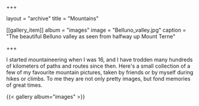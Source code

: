 +++

layout = "archive"
title = "Mountains"

[[gallery_item]]
  album = "images"
  image = "Belluno_valley.jpg"
  caption = "The beautiful Belluno valley as seen from halfway up Mount Terne"
  
+++


I started mountaineering when I was 16, and I have trodden many hundreds of kilometers of paths and routes since then. Here's a small collection of a few of my favourite mountain pictures, taken by friends or by myself during hikes or climbs. To me they are not only pretty images, but fond memories of great times.

{{< gallery album="images" >}}

<!--The beautiful Belluno valley as seen from halfway up Mount Terne
![](images/Belluno_valley.jpg)

Again the lower Belluno valley as seen from the entrance to the Mis valley, in a foggy day
![](images/Belluno_valley_from_Mis.jpg)

The king of the Montanaja valley emerges from the clouds
![](images/Campanile_Montanaja.JPG)

The Cansiglio forest in a cold winter day
![](images/Cansiglio_Forest.JPG)

Lake Sorapiss with its incredible colour, from the via ferrata Vandelli
![](images/Lake_sorapiss.jpg)

Panorama from the gloriously placed Tissi hut, under the famous mount Civetta North-West face
![](images/M_Civetta_from_Rif_Tissi.jpg)

The top of mount Terne, with the Gusela on the background. In winter...
![](images/M_Terne_winter.JPG)

...and in summer! (my brother is somewhere in this picture, too!)
![](images/M_Terne_summer.JPG)

The San Martino plateau as seen from the top of the Fradusta
![](images/Pale_San_Martino.jpg)

The meltwater lake create by the small -- and dying -- Fradusta glacier, on the San Martino plateau
![](images/Pale_San_Martino_lake.jpg)

The low mountain chain that extends from mount Visentin and separates the Belluno valley from Treviso
![](images/Visentin_chain.JPG)

The Zoldo region from mount Punta, a magnificent belvedere. The Throne of the King, mount Pelmo, in the center
![](images/Zoldo_from_M_Punta.jpeg)

A marmot!
![](images/Marmot.jpg)-->
